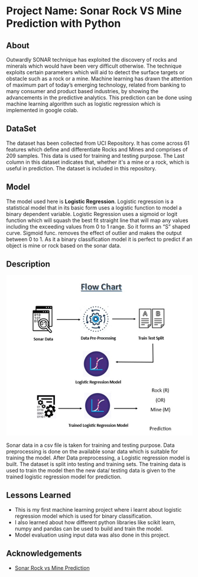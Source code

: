 # Project Name: **Sonar Rock VS Mine Prediction with Python**
## About

Outwardly SONAR technique has
exploited the discovery of rocks and minerals
which would have been very difficult otherwise.
The technique exploits certain parameters which
will aid to detect the surface targets or obstacle
such as a rock or a mine. Machine learning has
drawn the attention of maximum part of today’s
emerging technology, related from banking to
many consumer and product based industries, by
showing the advancements in the predictive
analytics. This prediction can be done using machine learning algorithm such as logistic regression which is implemented in google colab.

## DataSet
The dataset has
been collected from UCI Repository. It has come
across 61 features which define and differentiate
Rocks and Mines and comprises of 209 samples. 
This data is used for training and testing purpose. The Last column in this dataset 
indicates that, whether it's a mine or a rock, which is useful in prediction.
The dataset is included in this repository.

## Model
The model used here is  **Logistic Regression**. Logistic regression is a statistical model that in its basic form uses a logistic function to model a binary dependent variable. Logistic Regression uses a sigmoid or logit function which will squash the best fit straight line that will map any values including the exceeding values from 0 to 1 range. So it forms an “S” shaped curve. Sigmoid func. removes the effect of outlier and makes the output between 0 to 1.
As it a binary classification model it is perfect to predict if an object is mine or rock based on the sonar data.

## Description
![screenshot](https://github.com/pekulhossain/Rock_VS_Mine_Predict/blob/main/img/FlowChart.jpg)

Sonar data in a csv file is taken for training and testing purpose. Data preprocessing is done on the available sonar data which is suitable for training the model. After Data preprocessing, a Logistic regression model is built. The dataset is split into testing and training sets. The training data is used to train the model then the new data/ testing data is given to the trained logistic regression model for prediction.  


## Lessons Learned

- This is my first machine learning project where i learnt about logistic regression model which is used for binary classification.
- I also learned about how different python libraries like scikit learn, numpy and pandas can be used to build and train the model.
- Model evaluation using input data was also done in this project.


## Acknowledgements

 - [Sonar Rock vs Mine Prediction](https://www.youtube.com/watch?v=fiz1ORTBGpY)
 


